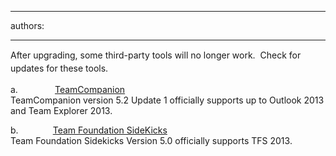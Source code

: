

---
authors:

---




<span class='intro'> <p><span style="line-height&#58;20.7999992370605px;">​</span><span style="line-height&#58;20.7999992370605px;">After upgrading, some third-party t</span><span style="line-height&#58;20.7999992370605px;">ools will no longer work.&#160; Check for updates for these tools.</span></p> </span>

<p>a.&#160;&#160;&#160;&#160;&#160;&#160;&#160;&#160;&#160;&#160;&#160;&#160;&#160;&#160; <a href="http&#58;//www.teamcompanion.com/download/">TeamCompanion</a>&#160; <br>TeamCompanion version 5.2 Update 1 officially supports up to Outlook 2013 and Team Explorer 2013.</p><p>b.&#160;&#160;&#160;&#160;&#160;&#160;&#160;&#160;&#160;&#160;&#160;&#160;&#160; <a href="http&#58;//www.attrice.info/cm/tfs/">Team Foundation SideKicks</a>&#160; <br>Team Foundation Sidekicks Version 5.0 officially supports TFS 2013.</p>


